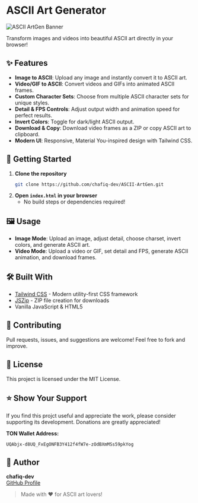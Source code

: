 # ASCII Art Generator

![ASCII ArtGen Banner](https://raw.githubusercontent.com/chafiq-dev/ASCII-ArtGen/banner.png)

Transform images and videos into beautiful ASCII art directly in your browser!



## ✨ Features

- **Image to ASCII**: Upload any image and instantly convert it to ASCII art.
- **Video/GIF to ASCII**: Convert videos and GIFs into animated ASCII frames.
- **Custom Character Sets**: Choose from multiple ASCII character sets for unique styles.
- **Detail & FPS Controls**: Adjust output width and animation speed for perfect results.
- **Invert Colors**: Toggle for dark/light ASCII output.
- **Download & Copy**: Download video frames as a ZIP or copy ASCII art to clipboard.
- **Modern UI**: Responsive, Material You-inspired design with Tailwind CSS.


## 🚀 Getting Started

1. **Clone the repository**
   ```sh
   git clone https://github.com/chafiq-dev/ASCII-ArtGen.git
   ```
2. **Open `index.html` in your browser**
   - No build steps or dependencies required!



## 🖼️ Usage

- **Image Mode**: Upload an image, adjust detail, choose charset, invert colors, and generate ASCII art.
- **Video Mode**: Upload a video or GIF, set detail and FPS, generate ASCII animation, and download frames.


## 🛠️ Built With

- [Tailwind CSS](https://tailwindcss.com/) - Modern utility-first CSS framework
- [JSZip](https://stuk.github.io/jszip/) - ZIP file creation for downloads
- Vanilla JavaScript & HTML5


## 🤝 Contributing

Pull requests, issues, and suggestions are welcome! Feel free to fork and improve.


## 📄 License

This project is licensed under the MIT License.

## ⭐️ Show Your Support

If you find this projct useful and appreciate the work, please consider supporting its development. Donations are greatly appreciated\!

**TON Wallet Address:**

```
UQAbjx-d8UQ_FxEgONFB3Y412f4fW7e-zOdBXmMSs59pkYog
```

## 👤 Author

**chafiq-dev**  
[GitHub Profile](https://github.com/chafiq-dev)


> Made with ❤️ for ASCII art lovers!
